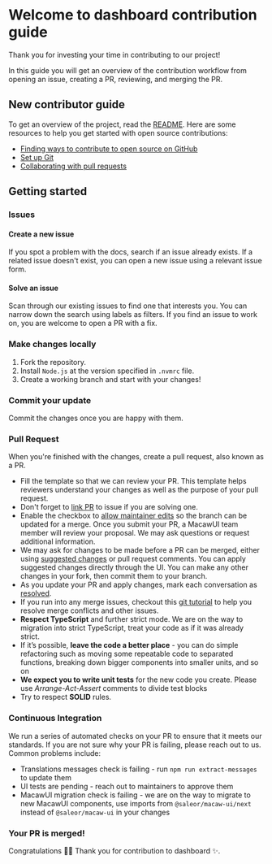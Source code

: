 # Welcome to dashboard contribution guide

Thank you for investing your time in contributing to our project!

In this guide you will get an overview of the contribution workflow from opening an issue, creating a PR, reviewing, and merging the PR.

## New contributor guide

To get an overview of the project, read the [README](../README.md). Here are some resources to help you get started with open source contributions:

- [Finding ways to contribute to open source on GitHub](https://docs.github.com/en/get-started/exploring-projects-on-github/finding-ways-to-contribute-to-open-source-on-github)
- [Set up Git](https://docs.github.com/en/get-started/quickstart/set-up-git)
- [Collaborating with pull requests](https://docs.github.com/en/github/collaborating-with-pull-requests)

## Getting started

### Issues

#### Create a new issue

If you spot a problem with the docs, search if an issue already exists. If a related issue doesn't exist, you can open a new issue using a relevant issue form.

#### Solve an issue

Scan through our existing issues to find one that interests you. You can narrow down the search using labels as filters. If you find an issue to work on, you are welcome to open a PR with a fix.

### Make changes locally

1. Fork the repository.
2. Install `Node.js` at the version specified in `.nvmrc` file.
3. Create a working branch and start with your changes!

### Commit your update

Commit the changes once you are happy with them.

### Pull Request

When you're finished with the changes, create a pull request, also known as a PR.

- Fill the template so that we can review your PR. This template helps reviewers understand your changes as well as the purpose of your pull request.
- Don't forget to [link PR](https://docs.github.com/en/issues/tracking-your-work-with-issues/linking-a-pull-request-to-an-issue) to issue if you are solving one.
- Enable the checkbox to [allow maintainer edits](https://docs.github.com/en/pull-requests/collaborating-with-pull-requests/working-with-forks/allowing-changes-to-a-pull-request-branch-created-from-a-fork) so the branch can be updated for a merge. Once you submit your PR, a MacawUI team member will review your proposal. We may ask questions or request additional information.
- We may ask for changes to be made before a PR can be merged, either using [suggested changes](https://docs.github.com/en/pull-requests/collaborating-with-pull-requests/reviewing-changes-in-pull-requests/incorporating-feedback-in-your-pull-request) or pull request comments. You can apply suggested changes directly through the UI. You can make any other changes in your fork, then commit them to your branch.
- As you update your PR and apply changes, mark each conversation as [resolved](https://docs.github.com/en/pull-requests/collaborating-with-pull-requests/reviewing-changes-in-pull-requests/commenting-on-a-pull-request#resolving-conversations).
- If you run into any merge issues, checkout this [git tutorial](https://github.com/skills/resolve-merge-conflicts) to help you resolve merge conflicts and other issues.
- **Respect TypeScript** and further strict mode. We are on the way to migration into strict TypeScript, treat your code as if it was already strict.
- If it’s possible, **leave the code a better place** - you can do simple refactoring such as moving some repeatable code to separated functions, breaking down bigger components into smaller units, and so on
- **We expect you to write unit tests** for the new code you create. Please use _Arrange-Act-Assert_ comments to divide test blocks
- Try to respect **SOLID** rules.

### Continuous Integration

We run a series of automated checks on your PR to ensure that it meets our standards. If you are not sure why your PR is failing, please reach out to us. Common problems include:

- Translations messages check is failing - run `npm run extract-messages` to update them
- UI tests are pending - reach out to maintainers to approve them
- MacawUI migration check is failing - we are on the way to migrate to new MacawUI components, use imports from `@saleor/macaw-ui/next` instead of `@saleor/macaw-ui` in your changes

### Your PR is merged!

Congratulations 🎉🎉 Thank you for contribution to dashboard ✨.
